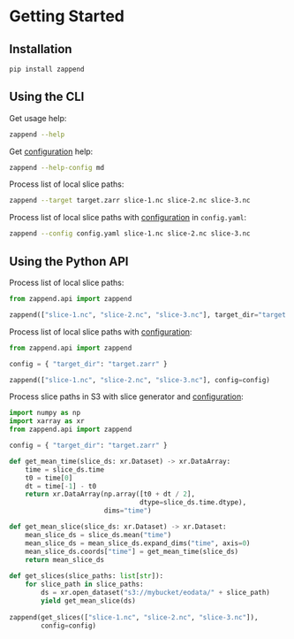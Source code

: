 # Getting Started

## Installation

```bash
pip install zappend
```

## Using the CLI

Get usage help:

```bash
zappend --help
```

Get [configuration](config.md) help: 

```bash
zappend --help-config md
```

Process list of local slice paths:

```bash
zappend --target target.zarr slice-1.nc slice-2.nc slice-3.nc
```

Process list of local slice paths with [configuration](config.md) in
`config.yaml`:

```bash
zappend --config config.yaml slice-1.nc slice-2.nc slice-3.nc
```

## Using the Python API

Process list of local slice paths:


```python
from zappend.api import zappend

zappend(["slice-1.nc", "slice-2.nc", "slice-3.nc"], target_dir="target.zarr")
```

Process list of local slice paths with [configuration](config.md):

```python
from zappend.api import zappend

config = { "target_dir": "target.zarr" }

zappend(["slice-1.nc", "slice-2.nc", "slice-3.nc"], config=config)
```

Process slice paths in S3 with slice generator and [configuration](config.md):

```python
import numpy as np
import xarray as xr
from zappend.api import zappend

config = { "target_dir": "target.zarr" }

def get_mean_time(slice_ds: xr.Dataset) -> xr.DataArray:
    time = slice_ds.time
    t0 = time[0]
    dt = time[-1] - t0
    return xr.DataArray(np.array([t0 + dt / 2], 
                                 dtype=slice_ds.time.dtype), 
                        dims="time")

def get_mean_slice(slice_ds: xr.Dataset) -> xr.Dataset: 
    mean_slice_ds = slice_ds.mean("time")
    mean_slice_ds = mean_slice_ds.expand_dims("time", axis=0)
    mean_slice_ds.coords["time"] = get_mean_time(slice_ds)
    return mean_slice_ds 
    
def get_slices(slice_paths: list[str]):
    for slice_path in slice_paths:
        ds = xr.open_dataset("s3://mybucket/eodata/" + slice_path)
        yield get_mean_slice(ds) 
        
zappend(get_slices(["slice-1.nc", "slice-2.nc", "slice-3.nc"]),
        config=config)
```
